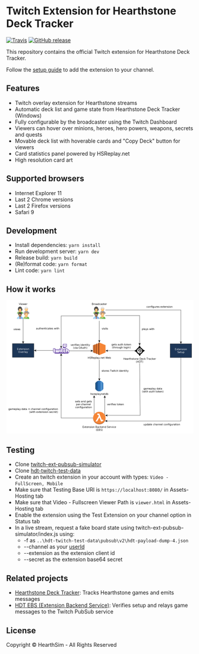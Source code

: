 # Twitch Extension for Hearthstone Deck Tracker
[![Travis](https://img.shields.io/travis/HearthSim/hdt-twitch-extension/master.svg)](https://travis-ci.org/HearthSim/hdt-twitch-extension)
[![GitHub release](https://img.shields.io/github/release/HearthSim/hdt-twitch-extension.svg)](https://github.com/HearthSim/hdt-twitch-extension/releases)

This repository contains the official Twitch extension for Hearthstone Deck Tracker.

Follow the [setup guide](https://hsdecktracker.net/twitch/setup/) to add the extension to your channel.

## Features

- Twitch overlay extension for Hearthstone streams
- Automatic deck list and game state from Hearthstone Deck Tracker (Windows)
- Fully configurable by the broadcaster using the Twitch Dashboard
- Viewers can hover over minions, heroes, hero powers, weapons, secrets and quests
- Movable deck list with hoverable cards and "Copy Deck" button for viewers
- Card statistics panel powered by HSReplay.net
- High resolution card art

## Supported browsers

- Internet Explorer 11
- Last 2 Chrome versions
- Last 2 Firefox versions
- Safari 9

## Development

- Install dependencies: `yarn install`
- Run development server: `yarn dev`
- Release build: `yarn build`
- (Re)format code: `yarn format`
- Lint code: `yarn lint`

## How it works

![System Diagram](docs/hdt-twitch.png)

## Testing

- Clone [twitch-ext-pubsub-simulator](https://github.com/HearthSim/twitch-ext-pubsub-simulator)
- Clone [hdt-twitch-test-data](https://github.com/HearthSim/hdt-twitch-test-data)
- Create an twitch extension in your account with types: `Video - FullScreen, Mobile`
- Make sure that Testing Base URI is `https://localhost:8080/` in Assets-Hosting tab
- Make sure that Video - Fullscreen Viewer Path is `viewer.html` in Assets-Hosting tab
- Enable the extension using the Test Extension on your channel option in Status tab
- In a live stream, request a fake board state using twitch-ext-pubsub-simulator/index.js using:
    - -f as `..\hdt-twitch-test-data\pubsub\v2\hdt-payload-dump-4.json`
    - --channel as your [userId](https://dev.twitch.tv/docs/v5/reference/users/#get-users)
    - --extension as the extension client id
    - --secret as the extension base64 secret

## Related projects

- [Hearthstone Deck Tracker](https://github.com/hearthsim/Hearthstone-Deck-Tracker): Tracks Hearthstone games and emits messages
- [HDT EBS (Extension Backend Service)](https://github.com/HearthSim/hdt-twitch-ebs): Verifies setup and relays game messages to the Twitch PubSub service

## License

Copyright © HearthSim - All Rights Reserved
